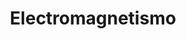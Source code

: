 ---
title: Electromagnetismo
summary:
tags:
- 2º Bach
- electromagnetismo
categories:
- Física

# Optional external URL for project (replaces project detail page).
external_link: "https://drive.google.com/file/d/18kjYYFBk-PxNYZxZdiQvlrsMTDK2eiQK/view"

image:
  caption: Imagen de [**Gerd Altmann**](https://pixabay.com/es/users/geralt-9301/) en [Pixabay](https://pixabay.com/es/)
  focal_point: Smart
---